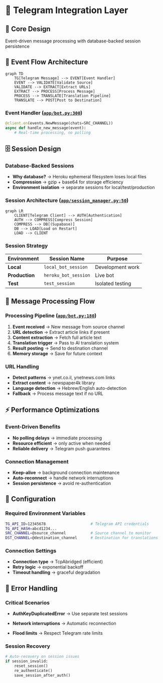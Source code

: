 # 📡 Telegram Integration Layer

## 🎯 Core Design
Event-driven message processing with database-backed session persistence

## 🔄 Event Flow Architecture

```mermaid
graph TD
    TG[Telegram Message] --> EVENT[Event Handler]
    EVENT --> VALIDATE[Validate Source]
    VALIDATE --> EXTRACT[Extract URLs]
    EXTRACT --> PROCESS[Process Message]
    PROCESS --> TRANSLATE[Translation Pipeline]
    TRANSLATE --> POST[Post to Destination]
```

### Event Handler ([`app/bot.py:300`](../app/bot.py#L300))
```python
@client.on(events.NewMessage(chats=SRC_CHANNEL))
async def handle_new_message(event):
    # Real-time processing, no polling
```

## 🗄️ Session Design

### Database-Backed Sessions
- **Why database?** → Heroku ephemeral filesystem loses local files
- **Compression** → gzip + base64 for storage efficiency  
- **Environment isolation** → separate sessions for local/test/production

### Session Architecture ([`app/session_manager.py:50`](../app/session_manager.py#L50))

```mermaid
graph LR
    CLIENT[Telegram Client] --> AUTH[Authentication]
    AUTH --> COMPRESS[Compress Session]
    COMPRESS --> DB[(Supabase)]
    DB --> LOAD[Load on Restart]
    LOAD --> CLIENT
```

### Session Strategy
| Environment | Session Name | Purpose |
|-------------|--------------|---------|
| **Local** | `local_bot_session` | Development work |
| **Production** | `heroku_bot_session` | Live bot |
| **Test** | `test_session` | Isolated testing |

## 📨 Message Processing Flow

### Processing Pipeline ([`app/bot.py:180`](../app/bot.py#L180))
1. **Event received** → New message from source channel
2. **URL detection** → Extract article links if present
3. **Content extraction** → Fetch full article text
4. **Translation trigger** → Pass to AI translation system
5. **Result posting** → Send to destination channel
6. **Memory storage** → Save for future context

### URL Handling
- **Detect patterns** → ynet.co.il, ynetnews.com links
- **Extract content** → newspaper4k library
- **Language detection** → Hebrew/English auto-detection
- **Fallback** → Process message text if no URL



## ⚡ Performance Optimizations

### Event-Driven Benefits
- **No polling delays** → immediate processing
- **Resource efficient** → only active when needed  
- **Reliable delivery** → Telegram push guarantees

### Connection Management
- **Keep-alive** → background connection maintenance
- **Auto-reconnect** → handle network interruptions
- **Session persistence** → avoid re-authentication

## 🔧 Configuration

### Required Environment Variables
```bash
TG_API_ID=12345678                    # Telegram API credentials
TG_API_HASH=abcd1234...
SRC_CHANNEL=@source_channel           # Source channel to monitor  
DST_CHANNEL=@destination_channel      # Destination for translations
```

### Connection Settings  
- **Connection type** → TcpAbridged (efficient)
- **Retry logic** → exponential backoff
- **Timeout handling** → graceful degradation

## 🚨 Error Handling

### Critical Scenarios
- **AuthKeyDuplicatedError** → Use separate test sessions

- **Network interruptions** → Automatic reconnection
- **Flood limits** → Respect Telegram rate limits

### Session Recovery
```python
# Auto-recovery on session issues
if session_invalid:
    reset_session()
    re_authenticate()
    save_session_after_auth()
``` 